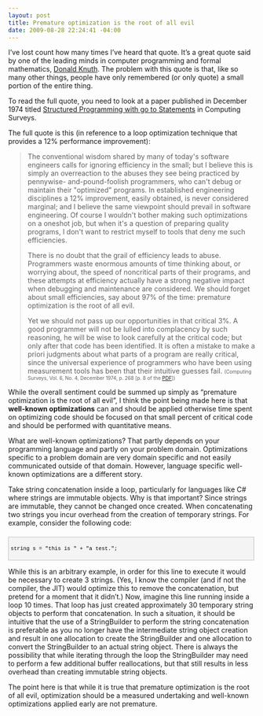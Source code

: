 ```yaml
---
layout: post
title: Premature optimization is the root of all evil
date: 2009-08-28 22:24:41 -04:00
---
```


I’ve lost count how many times I’ve heard that quote. It’s a great quote said by one of the leading minds in computer programming and formal mathematics, [Donald Knuth](http://en.wikipedia.org/wiki/Donald_Knuth). The problem with this quote is that, like so many other things, people have only remembered (or only quote) a small portion of the entire thing.

To read the full quote, you need to look at a paper published in December 1974 titled <u>Structured Programming with go to Statements</u> in Computing Surveys.

The full quote is this (in reference to a loop optimization technique that provides a 12% performance improvement):

> The conventional wisdom shared by many of today's software engineers calls for ignoring efficiency in the small; but I believe this is simply an overreaction to the abuses they see being practiced by pennywise-
> and-pound-foolish programmers, who can't debug or maintain their "optimized" programs. In established engineering disciplines a 12% improvement, easily obtained, is never considered marginal; and I believe the same viewpoint should prevail in software engineering. Of course I wouldn't bother making such optimizations on a oneshot job, but when it's a question of preparing quality programs, I don't want to restrict myself to tools that deny me such efficiencies.
> 
> There is no doubt that the grail of efficiency leads to abuse. Programmers waste enormous amounts of time thinking about, or worrying about, the speed of noncritical parts of their programs, and these attempts at efficiency actually have a strong negative impact when debugging and maintenance are considered. We should forget about small efficiencies, say about 97% of the time: premature optimization is the root of all evil.
> 
> Yet we should not pass up our opportunities in that critical 3%. A good programmer will not be lulled into complacency by such reasoning, he will be wise to look carefully at the critical code; but only after that code
> has been identified. It is often a mistake to make a priori judgments about what parts of a program are really critical, since the universal experience of programmers who have been using measurement tools has been
> that their intuitive guesses fail. <font size="1">(Computing Surveys, Vol. 6, No. 4, December 1974, p. 268 [p. 8 of the [PDF](http://pplab.snu.ac.kr/courses/adv_pl05/papers/p261-knuth.pdf)])</font>

While the overall sentiment could be summed up simply as “premature optimization is the root of all evil”, I think the point being made here is that **well-known optimizations** can and should be applied otherwise time spent on optimizing code should be focused on that small percent of critical code and should be performed with quantitative means.

What are well-known optimizations? That partly depends on your programming language and partly on your problem domain. Optimizations specific to a problem domain are very domain specific and not easily communicated outside of that domain. However, language specific well-known optimizations are a different story.

Take string concatenation inside a loop, particularly for languages like C# where strings are immutable objects. Why is that important? Since strings are immutable, they cannot be changed once created. When concatenating two strings you incur overhead from the creation of temporary strings. For example, consider the following code:
  <div style="border-bottom: silver 1px solid; text-align: left; border-left: silver 1px solid; padding-bottom: 4px; line-height: 12pt; background-color: #f4f4f4; margin: 20px 0px 10px; padding-left: 4px; width: 97.5%; padding-right: 4px; font-family: 'Courier New', courier, monospace; direction: ltr; max-height: 200px; font-size: 8pt; overflow: auto; border-top: silver 1px solid; cursor: text; border-right: silver 1px solid; padding-top: 4px" id="codeSnippetWrapper">   <div style="border-bottom-style: none; text-align: left; padding-bottom: 0px; line-height: 12pt; border-right-style: none; background-color: #f4f4f4; padding-left: 0px; width: 100%; padding-right: 0px; font-family: 'Courier New', courier, monospace; direction: ltr; border-top-style: none; color: black; font-size: 8pt; border-left-style: none; overflow: visible; padding-top: 0px" id="codeSnippet">     

string s = "this is " + "a test.";

</div>
</div>



While this is an arbitrary example, in order for this line to execute it would be necessary to create 3 strings. (Yes, I know the compiler (and if not the compiler, the JIT) would optimize this to remove the concatenation, but pretend for a moment that it didn’t.) Now, imagine this line running inside a loop 10 times. That loop has just created approximately 30 temporary string objects to perform that concatenation. In such a situation, it should be intuitive that the use of a StringBuilder to perform the string concatenation is preferable as you no longer have the intermediate string object creation and result in one allocation to create the StringBuilder and one allocation to convert the StringBuilder to an actual string object. There is always the possibility that while iterating through the loop the StringBuilder may need to perform a few additional buffer reallocations, but that still results in less overhead than creating immutable string objects.

The point here is that while it is true that premature optimization is the root of all evil, optimization should be a measured undertaking and well-known optimizations applied early are not premature.
